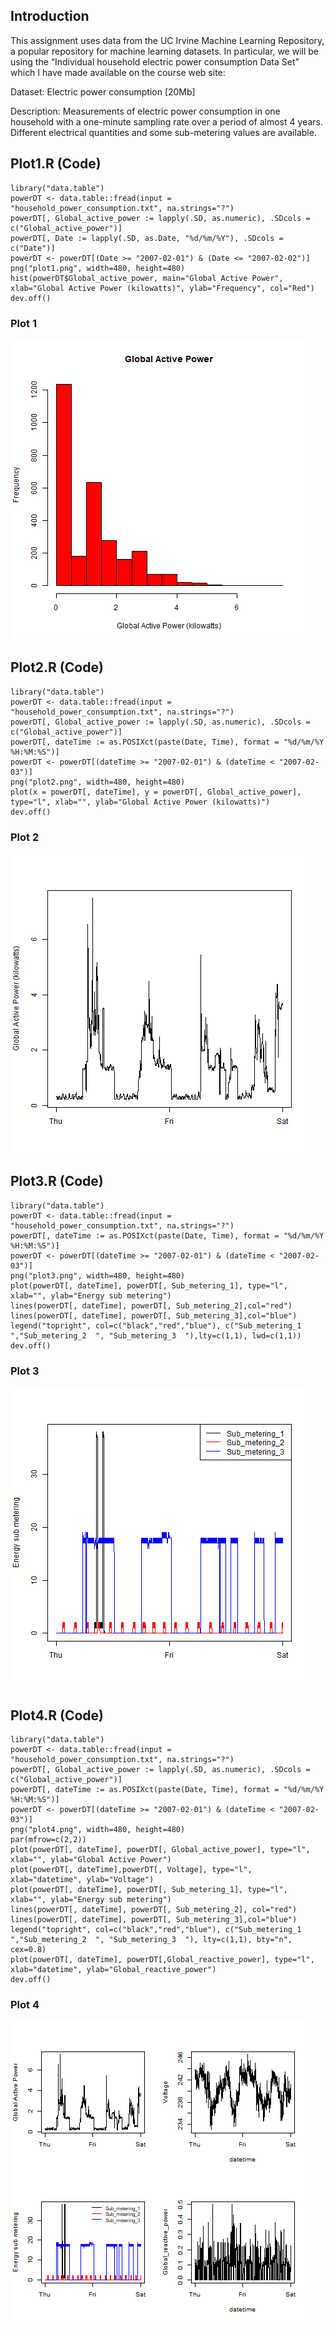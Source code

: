 ## Introduction

This assignment uses data from the UC Irvine Machine Learning Repository, a popular repository for machine learning datasets. In particular, we will be using the “Individual household electric power consumption Data Set” which I have made available on the course web site:

Dataset: Electric power consumption [20Mb]

Description: Measurements of electric power consumption in one household with a one-minute sampling rate over a period of almost 4 years. Different electrical quantities and some sub-metering values are available.

##  Plot1.R (Code)
```
library("data.table")
powerDT <- data.table::fread(input = "household_power_consumption.txt", na.strings="?") 
powerDT[, Global_active_power := lapply(.SD, as.numeric), .SDcols = c("Global_active_power")] 
powerDT[, Date := lapply(.SD, as.Date, "%d/%m/%Y"), .SDcols = c("Date")] 
powerDT <- powerDT[(Date >= "2007-02-01") & (Date <= "2007-02-02")] 
png("plot1.png", width=480, height=480) 
hist(powerDT$Global_active_power, main="Global Active Power", xlab="Global Active Power (kilowatts)", ylab="Frequency", col="Red") 
dev.off() 
```
### Plot 1
![plot1](/plot1.png)


##  Plot2.R (Code)
```
library("data.table")
powerDT <- data.table::fread(input = "household_power_consumption.txt", na.strings="?")
powerDT[, Global_active_power := lapply(.SD, as.numeric), .SDcols = c("Global_active_power")]
powerDT[, dateTime := as.POSIXct(paste(Date, Time), format = "%d/%m/%Y %H:%M:%S")]
powerDT <- powerDT[(dateTime >= "2007-02-01") & (dateTime < "2007-02-03")]
png("plot2.png", width=480, height=480)
plot(x = powerDT[, dateTime], y = powerDT[, Global_active_power], type="l", xlab="", ylab="Global Active Power (kilowatts)")
dev.off()
```

### Plot 2
![plot2](/plot2.png)

##  Plot3.R (Code)
```
library("data.table")
powerDT <- data.table::fread(input = "household_power_consumption.txt", na.strings="?")
powerDT[, dateTime := as.POSIXct(paste(Date, Time), format = "%d/%m/%Y %H:%M:%S")]
powerDT <- powerDT[(dateTime >= "2007-02-01") & (dateTime < "2007-02-03")]
png("plot3.png", width=480, height=480)
plot(powerDT[, dateTime], powerDT[, Sub_metering_1], type="l", xlab="", ylab="Energy sub metering")
lines(powerDT[, dateTime], powerDT[, Sub_metering_2],col="red")
lines(powerDT[, dateTime], powerDT[, Sub_metering_3],col="blue")
legend("topright", col=c("black","red","blue"), c("Sub_metering_1  ","Sub_metering_2  ", "Sub_metering_3  "),lty=c(1,1), lwd=c(1,1))
dev.off()
```

### Plot 3
![plot3](/plot3.png)

##  Plot4.R (Code)
```
library("data.table")
powerDT <- data.table::fread(input = "household_power_consumption.txt", na.strings="?")
powerDT[, Global_active_power := lapply(.SD, as.numeric), .SDcols = c("Global_active_power")]
powerDT[, dateTime := as.POSIXct(paste(Date, Time), format = "%d/%m/%Y %H:%M:%S")]
powerDT <- powerDT[(dateTime >= "2007-02-01") & (dateTime < "2007-02-03")]
png("plot4.png", width=480, height=480)
par(mfrow=c(2,2))
plot(powerDT[, dateTime], powerDT[, Global_active_power], type="l", xlab="", ylab="Global Active Power")
plot(powerDT[, dateTime],powerDT[, Voltage], type="l", xlab="datetime", ylab="Voltage")
plot(powerDT[, dateTime], powerDT[, Sub_metering_1], type="l", xlab="", ylab="Energy sub metering")
lines(powerDT[, dateTime], powerDT[, Sub_metering_2], col="red")
lines(powerDT[, dateTime], powerDT[, Sub_metering_3],col="blue")
legend("topright", col=c("black","red","blue"), c("Sub_metering_1  ","Sub_metering_2  ", "Sub_metering_3  "), lty=c(1,1), bty="n", cex=0.8)
plot(powerDT[, dateTime], powerDT[,Global_reactive_power], type="l", xlab="datetime", ylab="Global_reactive_power")
dev.off()
```

### Plot 4
![plot4](/plot4.png)

